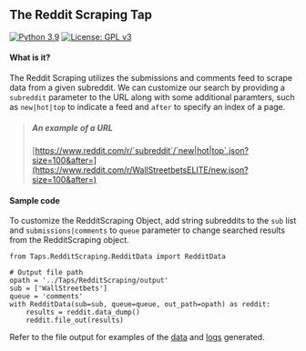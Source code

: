 ## The Reddit Scraping Tap
[![Python 3.9](https://img.shields.io/badge/python-3.9-blue.svg)](https://www.python.org/downloads/release/python-390/) [![License: GPL v3](https://img.shields.io/badge/License-GPLv3-blue.svg)](https://www.gnu.org/licenses/gpl-3.0)

#### What is it?
The Reddit Scraping utilizes the submissions and comments feed to scrape data from a given subreddit. We can customize our search by providing a `subreddit` parameter to the URL along with some additional paramters, such as `new|hot|top` to indicate a feed and `after` to specify an index of a page.
> ##### An example of a URL
> [https://www.reddit.com/r/`subreddit`/`new|hot|top`.json?size=100&after=](https://www.reddit.com/r/WallStreetbetsELITE/new.json?size=100&after=)

#### Sample code
To customize the RedditScraping Object, add string subreddits to the `sub` list and `submissions|comments` to `queue` parameter to change searched results from the RedditScraping object. 
```python3.9
from Taps.RedditScraping.RedditData import RedditData

# Output file path
opath = '../Taps/RedditScraping/output'
sub = ['WallStreetbets']
queue = 'comments'
with RedditData(sub=sub, queue=queue, out_path=opath) as reddit:
    results = reddit.data_dump()
    reddit.file_out(results)
```

Refer to the file output for examples of the [data](https://github.com/lovendatj/Scraping-Resources/blob/main/Taps/RedditScraping/output/data/) and [logs](https://github.com/lovendatj/Scraping-Resources/blob/main/Taps/GoogleRSS/output/logs/) generated.